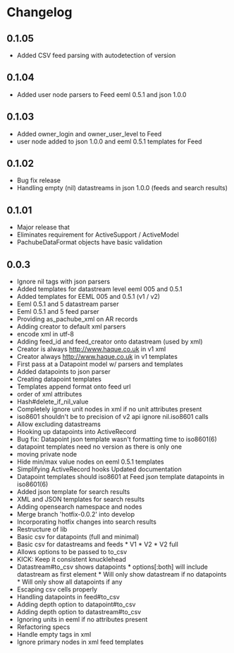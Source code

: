 # Changelog

## 0.1.05
 * Added CSV feed parsing with autodetection of version

## 0.1.04
 * Added user node parsers to Feed eeml 0.5.1 and json 1.0.0

## 0.1.03
 * Added owner_login and owner_user_level to Feed
 * user node added to json 1.0.0 and eeml 0.5.1 templates for Feed

## 0.1.02
 * Bug fix release
 * Handling empty (nil) datastreams in json 1.0.0 (feeds and search results)

## 0.1.01
 * Major release that 
 * Eliminates requirement for ActiveSupport / ActiveModel
 * PachubeDataFormat objects have basic validation

## 0.0.3
 * Ignore nil tags with json parsers
 * Added templates for datastream level eeml 005 and 0.5.1
 * Added templates for EEML 005 and 0.5.1 (v1 / v2)
 * Eeml 0.5.1 and 5 datastream parser
 * Eeml 0.5.1 and 5 feed parser
 * Providing as_pachube_xml on AR records
 * Adding creator to default xml parsers
 * encode xml in utf-8
 * Adding feed_id and feed_creator onto datastream (used by xml)
 * Creator is always http://www.haque.co.uk in v1 xml
 * Creator always http://www.haque.co.uk in v1 templates
 * First pass at a Datapoint model w/ parsers and templates
 * Added datapoints to json parser
 * Creating datapoint templates
 * Templates append format onto feed url
 * order of xml attributes
 * Hash#delete_if_nil_value
 * Completely ignore unit nodes in xml if no unit attributes present
 * iso8601 shouldn't be to precision of v2 api     ignore nil.iso8601 calls
 * Allow excluding datastreams
 * Hooking up datapoints into ActiveRecord
 * Bug fix: Datapoint json template wasn't formatting time to iso8601(6)
 * datapoint templates need no version as there is only one
 * moving private node
 * Hide min/max value nodes on eeml 0.5.1 templates
 * Simplifying ActiveRecord hooks     Updated documentation
 * Datapoint templates should iso8601 at     Feed json template datapoints in iso8601(6)
 * Added json template for search results
 * XML and JSON templates for search results
 * Adding opensearch namespace and nodes
 * Merge branch 'hotfix-0.0.2' into develop
 * Incorporating hotfix changes into search results
 * Restructure of lib
 * Basic csv for datapoints (full and minimal)
 * Basic csv for datastreams and feeds      * V1      * V2      * V2 full
 * Allows options to be passed to to_csv
 * KICK: Keep it consistent knucklehead
 * Datastream#to_csv shows datapoints      * options[:both] will include datastream as first element      * Will only show datastream if no datapoints      * Will only show all datapoints if any
 * Escaping csv cells properly
 * Handling datapoints in feed#to_csv
 * Adding depth option to datapoint#to_csv
 * Adding depth option to datastream#to_csv
 * Ignoring units in eeml if no attributes present
 * Refactoring specs
 * Handle empty tags in xml
 * Ignore primary nodes in xml feed templates

